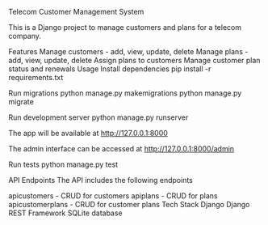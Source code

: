 Telecom Customer Management System

This is a Django project to manage customers and plans for a telecom company.

Features
Manage customers - add, view, update, delete
Manage plans - add, view, update, delete
Assign plans to customers
Manage customer plan status and renewals
Usage
Install dependencies
pip install -r requirements.txt



Run migrations
python manage.py makemigrations
python manage.py migrate



Run development server
python manage.py runserver



The app will be available at http://127.0.0.1:8000

The admin interface can be accessed at http://127.0.0.1:8000/admin

Run tests
python manage.py test



API Endpoints
The API includes the following endpoints

apicustomers - CRUD for customers
apiplans - CRUD for plans
apicustomerplans - CRUD for customer plans
Tech Stack
Django
Django REST Framework
SQLite database
